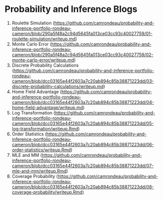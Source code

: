 # Probability and Inference Blogs

1. Roulette Simulation (https://github.com/camrondeau/probability-and-inference-portfolio-rondeau-cameron/blob/290a5f48a2c94d5645fa013ce03cc93c40027759/01-roulette-simulation/writeup.md)
2. Monte Carlo Error (https://github.com/camrondeau/probability-and-inference-portfolio-rondeau-cameron/blob/290a5f48a2c94d5645fa013ce03cc93c40027759/02-monte-carlo-error/writeup.md)  
3. Discrete Probability Calculations (https://github.com/camrondeau/probability-and-inference-portfolio-rondeau-cameron/blob/dcc03165e44f2603a7c20ab894c85b38871223dd/03-discrete-probability-calculations/writeup.md)
4. Home Field Advantage (https://github.com/camrondeau/probability-and-inference-portfolio-rondeau-cameron/blob/dcc03165e44f2603a7c20ab894c85b38871223dd/04-home-field-advantage/writeup.md)
5. Log Transformation (https://github.com/camrondeau/probability-and-inference-portfolio-rondeau-cameron/blob/dcc03165e44f2603a7c20ab894c85b38871223dd/05-log-transformation/writeup.Rmd)
6. Order Statistics (https://github.com/camrondeau/probability-and-inference-portfolio-rondeau-cameron/blob/dcc03165e44f2603a7c20ab894c85b38871223dd/06-order-statistics/writeup.Rmd)
7. MLE and MM (https://github.com/camrondeau/probability-and-inference-portfolio-rondeau-cameron/blob/dcc03165e44f2603a7c20ab894c85b38871223dd/07-mle-and-mm/writeup.Rmd)
8. Coverage Probability (https://github.com/camrondeau/probability-and-inference-portfolio-rondeau-cameron/blob/dcc03165e44f2603a7c20ab894c85b38871223dd/08-coverage-probability/writeup.Rmd)


